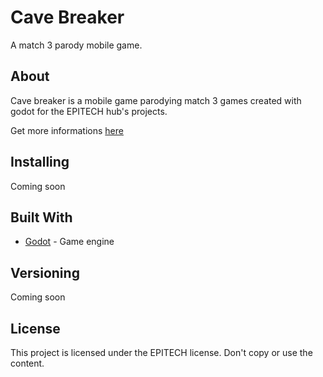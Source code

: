 # Cave Breaker

A match 3 parody mobile game.

## About

Cave breaker is a mobile game parodying match 3 games created with godot for the EPITECH hub's projects.

Get more informations [here](https://github.com/TempoDev/Cave-Breaker/blob/doc/README.md)


## Installing

Coming soon

## Built With

* [Godot](https://godotengine.org/) - Game engine

## Versioning

Coming soon

## License

This project is licensed under the EPITECH license.
Don't copy or use the content.
